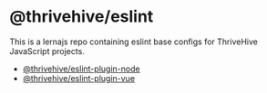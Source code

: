# @thrivehive/eslint

This is a lernajs repo containing eslint base configs for ThriveHive JavaScript projects.

- [@thrivehive/eslint-plugin-node](./packages/eslint-plugin-node)
- [@thrivehive/eslint-plugin-vue](./packages/eslint-plugin-vue)